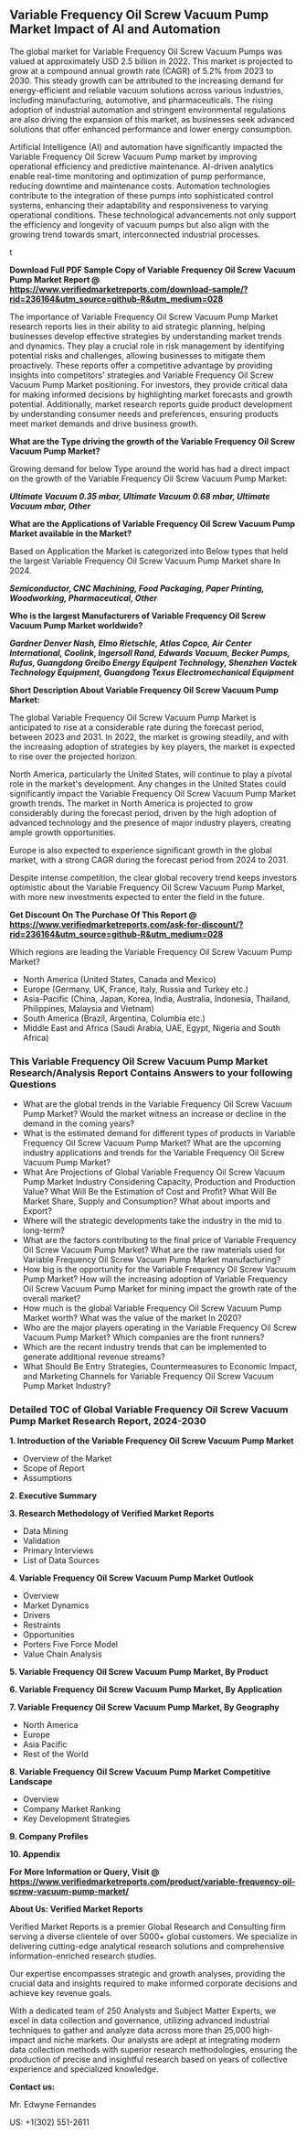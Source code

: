 <h2>Variable Frequency Oil Screw Vacuum Pump Market Impact of AI and Automation</h2><p>The global market for Variable Frequency Oil Screw Vacuum Pumps was valued at approximately USD 2.5 billion in 2022. This market is projected to grow at a compound annual growth rate (CAGR) of 5.2% from 2023 to 2030. This steady growth can be attributed to the increasing demand for energy-efficient and reliable vacuum solutions across various industries, including manufacturing, automotive, and pharmaceuticals. The rising adoption of industrial automation and stringent environmental regulations are also driving the expansion of this market, as businesses seek advanced solutions that offer enhanced performance and lower energy consumption.</p><p>Artificial Intelligence (AI) and automation have significantly impacted the Variable Frequency Oil Screw Vacuum Pump market by improving operational efficiency and predictive maintenance. AI-driven analytics enable real-time monitoring and optimization of pump performance, reducing downtime and maintenance costs. Automation technologies contribute to the integration of these pumps into sophisticated control systems, enhancing their adaptability and responsiveness to varying operational conditions. These technological advancements not only support the efficiency and longevity of vacuum pumps but also align with the growing trend towards smart, interconnected industrial processes.</p>t</p><p id="" class=""><strong>Download Full PDF Sample Copy of Variable Frequency Oil Screw Vacuum Pump Market Report @ <a href="https://www.verifiedmarketreports.com/download-sample/?rid=236164&utm_source=github-R&utm_medium=028" target="_blank">https://www.verifiedmarketreports.com/download-sample/?rid=236164&utm_source=github-R&utm_medium=028</a></strong></p><p>The importance of&nbsp;Variable Frequency Oil Screw Vacuum Pump Market research reports lies in their ability to aid strategic planning, helping businesses develop effective strategies by understanding market trends and dynamics. They play a crucial role in risk management by identifying potential risks and challenges, allowing businesses to mitigate them proactively. These reports offer a competitive advantage by providing insights into competitors' strategies and Variable Frequency Oil Screw Vacuum Pump Market positioning. For investors, they provide critical data for making informed decisions by highlighting market forecasts and growth potential. Additionally, market research reports guide product development by understanding consumer needs and preferences, ensuring products meet market demands and drive business growth.</p><p><strong>What are the&nbsp;Type driving the growth of the Variable Frequency Oil Screw Vacuum Pump Market?</strong></p><p id="" class="">Growing demand for below Type around the world has had a direct impact on the growth of the Variable Frequency Oil Screw Vacuum Pump Market:</p><em><strong>Ultimate Vacuum 0.35 mbar, Ultimate Vacuum 0.68 mbar, Ultimate Vacuum mbar, Other</strong></em></p><strong>What are the&nbsp;Applications&nbsp;of Variable Frequency Oil Screw Vacuum Pump Market available in the Market?</strong></p><p id="" class="">Based on Application the Market is categorized into Below types that held the largest Variable Frequency Oil Screw Vacuum Pump Market share In 2024.</p><em><strong>Semiconductor, CNC Machining, Food Packaging, Paper Printing, Woodworking, Pharmaceutical, Other</strong></em></p><strong>Who is the largest Manufacturers of Variable Frequency Oil Screw Vacuum Pump Market worldwide?</strong></p><p><em><strong>Gardner Denver Nash, Elmo Rietschle, Atlas Copco, Air Center International, Coolink, Ingersoll Rand, Edwards Vacuum, Becker Pumps, Rufus, Guangdong Greibo Energy Equipent Technology, Shenzhen Vactek Technology Equipment, Guangdong Texus Electromechanical Equipment</strong></em></p><p id="" class=""><strong>Short Description About Variable Frequency Oil Screw Vacuum Pump Market:</strong></p><p>The global Variable Frequency Oil Screw Vacuum Pump Market is anticipated to rise at a considerable rate during the forecast period, between 2023 and 2031. In 2022, the market is growing steadily, and with the increasing adoption of strategies by key players, the market is expected to rise over the projected horizon.</p><p>North America, particularly the United States, will continue to play a pivotal role in the market's development. Any changes in the United States could significantly impact the Variable Frequency Oil Screw Vacuum Pump Market growth trends. The market in North America is projected to grow considerably during the forecast period, driven by the high adoption of advanced technology and the presence of major industry players, creating ample growth opportunities.</p><p>Europe is also expected to experience significant growth in the global market, with a strong CAGR during the forecast period from 2024 to 2031.</p><p>Despite intense competition, the clear global recovery trend keeps investors optimistic about the Variable Frequency Oil Screw Vacuum Pump Market, with more new investments expected to enter the field in the future.</p><p id="" class=""><strong>Get Discount On The Purchase Of This Report @ <a href="https://www.verifiedmarketreports.com/ask-for-discount/?rid=236164&utm_source=github-R&utm_medium=028" target="_blank">https://www.verifiedmarketreports.com/ask-for-discount/?rid=236164&utm_source=github-R&utm_medium=028</a></strong></p>Which regions are leading the Variable Frequency Oil Screw Vacuum Pump Market?</p><ul><li>North America (United States, Canada and Mexico)</li><li>Europe (Germany, UK, France, Italy, Russia and Turkey etc.)</li><li>Asia-Pacific (China, Japan, Korea, India, Australia, Indonesia, Thailand, Philippines, Malaysia and Vietnam)</li><li>South America (Brazil, Argentina, Columbia etc.)</li><li>Middle East and Africa (Saudi Arabia, UAE, Egypt, Nigeria and South Africa)</li></ul><h3 id="" class="">This Variable Frequency Oil Screw Vacuum Pump Market Research/Analysis Report Contains Answers to your following Questions</h3><ul><li>What are the global trends in the Variable Frequency Oil Screw Vacuum Pump Market? Would the market witness an increase or decline in the demand in the coming years?</li><li>What is the estimated demand for different types of products in Variable Frequency Oil Screw Vacuum Pump Market? What are the upcoming industry applications and trends for the Variable Frequency Oil Screw Vacuum Pump Market?</li><li>What Are Projections of Global Variable Frequency Oil Screw Vacuum Pump Market Industry Considering Capacity, Production and Production Value? What Will Be the Estimation of Cost and Profit? What Will Be Market Share, Supply and Consumption? What about imports and Export?</li><li>Where will the strategic developments take the industry in the mid to long-term?</li><li>What are the factors contributing to the final price of Variable Frequency Oil Screw Vacuum Pump Market? What are the raw materials used for Variable Frequency Oil Screw Vacuum Pump Market manufacturing?</li><li>How big is the opportunity for the Variable Frequency Oil Screw Vacuum Pump Market? How will the increasing adoption of Variable Frequency Oil Screw Vacuum Pump Market for mining impact the growth rate of the overall market?</li><li>How much is the global Variable Frequency Oil Screw Vacuum Pump Market worth? What was the value of the market In 2020?</li><li>Who are the major players operating in the Variable Frequency Oil Screw Vacuum Pump Market? Which companies are the front runners?</li><li>Which are the recent industry trends that can be implemented to generate additional revenue streams?</li><li>What Should Be Entry Strategies, Countermeasures to Economic Impact, and Marketing Channels for Variable Frequency Oil Screw Vacuum Pump Market Industry?</li></ul><h3 id="" class="">Detailed TOC of Global Variable Frequency Oil Screw Vacuum Pump Market Research Report, 2024-2030</h3><p id="" class=""><strong>1. Introduction of the Variable Frequency Oil Screw Vacuum Pump Market</strong></p><ul><li>Overview of the Market</li><li>Scope of Report</li><li>Assumptions</li></ul><p id="" class=""><strong>2. Executive Summary</strong></p><p id="" class=""><strong>3. Research Methodology of Verified Market Reports</strong></p><ul><li>Data Mining</li><li>Validation</li><li>Primary Interviews</li><li>List of Data Sources</li></ul><p id="" class=""><strong>4. Variable Frequency Oil Screw Vacuum Pump Market Outlook</strong></p><ul><li>Overview</li><li>Market Dynamics</li><li>Drivers</li><li>Restraints</li><li>Opportunities</li><li>Porters Five Force Model</li><li>Value Chain Analysis</li></ul><p id="" class=""><strong>5. Variable Frequency Oil Screw Vacuum Pump Market, By Product</strong></p><p id="" class=""><strong>6. Variable Frequency Oil Screw Vacuum Pump Market, By Application</strong></p><p id="" class=""><strong>7. Variable Frequency Oil Screw Vacuum Pump Market, By Geography</strong></p><ul><li>North America</li><li>Europe</li><li>Asia Pacific</li><li>Rest of the World</li></ul><p id="" class=""><strong>8. Variable Frequency Oil Screw Vacuum Pump Market Competitive Landscape</strong></p><ul><li>Overview</li><li>Company Market Ranking</li><li>Key Development Strategies</li></ul><p id="" class=""><strong>9. Company Profiles</strong></p><p id="" class=""><strong>10. Appendix</strong></p><p id="" class=""><strong>For More Information or Query, Visit @ <a href="https://www.verifiedmarketreports.com/product/variable-frequency-oil-screw-vacuum-pump-market/" target="_blank">https://www.verifiedmarketreports.com/product/variable-frequency-oil-screw-vacuum-pump-market/</a></strong></p><p id="" class=""><strong>About Us: Verified Market Reports</strong></p><p id="" class="">Verified Market Reports is a premier Global Research and Consulting firm serving a diverse clientele of over 5000+ global customers. We specialize in delivering cutting-edge analytical research solutions and comprehensive information-enriched research studies.</p><p id="" class="">Our expertise encompasses strategic and growth analyses, providing the crucial data and insights required to make informed corporate decisions and achieve key revenue goals.</p><p id="" class="">With a dedicated team of 250 Analysts and Subject Matter Experts, we excel in data collection and governance, utilizing advanced industrial techniques to gather and analyze data across more than 25,000 high-impact and niche markets. Our analysts are adept at integrating modern data collection methods with superior research methodologies, ensuring the production of precise and insightful research based on years of collective experience and specialized knowledge.</p><p id="" class=""><strong>Contact us:</strong></p><p id="" class="">Mr. Edwyne Fernandes</p><p id="" class="">US: +1(302) 551-2611</p>
